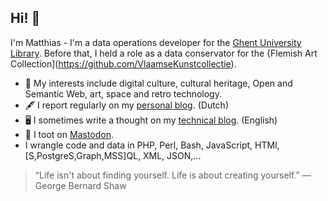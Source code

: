 ## Hi! 👋

I'm Matthias - I'm a data operations developer for the [Ghent University Library](https://github.com/universiteitsbibliotheek).
Before that, I held a role as a data conservator for the {Flemish Art Collection](https://github.com/VlaamseKunstcollectie). 

- 🔭 My interests include digital culture, cultural heritage, Open and Semantic Web, art, space and retro technology.
- 🖋️ I report regularly on my [personal blog](https://www.netsensei.be). (Dutch)
- 🖥️ I sometimes write a thought on my [technical blog](https://www.colada.be). (English)
- 📢 I toot on [Mastodon](https://mastodon.online/about).
- I wrangle code and data in PHP, Perl, Bash, JavaScript, HTMl, \[S,PostgreS,Graph,MSS]QL, XML, JSON,...

> “Life isn't about finding yourself. Life is about creating yourself.” 
> ― George Bernard Shaw 

<!--
**netsensei/netsensei** is a ✨ _special_ ✨ repository because its `README.md` (this file) appears on your GitHub profile.

Here are some ideas to get you started:

- 🔭 I’m currently working on ...
- 🌱 I’m currently learning ...
- 👯 I’m looking to collaborate on ...
- 🤔 I’m looking for help with ...
- 💬 Ask me about ...
- 📫 How to reach me: ...
- 😄 Pronouns: ...
- ⚡ Fun fact: ...
-->
